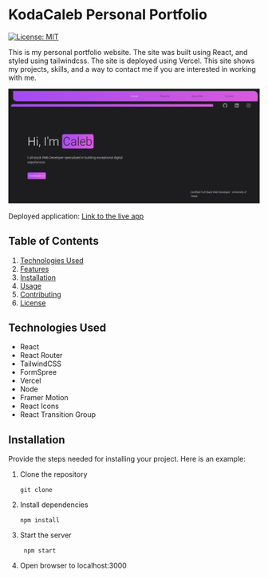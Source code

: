 # KodaCaleb Personal Portfolio

[![License: MIT](https://img.shields.io/badge/License-MIT-yellow.svg)](https://opensource.org/licenses/MIT)


This is my personal portfolio website. The site was built using React, and styled using tailwindcss. The site is deployed using Vercel. This site shows my projects, skills, and a way to contact me if you are interested in working with me.

![Project Screenshot](./public/assets/kodacalebSC.png)

Deployed application: [Link to the live app](kodacaleb.dev)

## Table of Contents

1. [Technologies Used](#technologies-used)
2. [Features](#features)
3. [Installation](#installation)
4. [Usage](#usage)
5. [Contributing](#contributing)
6. [License](#license)

## Technologies Used

- React
- React Router
- TailwindCSS
- FormSpree
- Vercel
- Node
- Framer Motion
- React Icons
- React Transition Group



## Installation

Provide the steps needed for installing your project. Here is an example:

1. Clone the repository

   ```
   git clone
    ```
2. Install dependencies

   ```
   npm install
   ```
3. Start the server

   ```
    npm start
    ```
4. Open browser to localhost:3000

